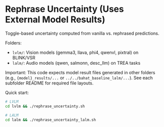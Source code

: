 # Rephrase Uncertainty (Uses External Model Results)

Toggle-based uncertainty computed from vanilla vs. rephrased predictions.

Folders:
- `lvlm/`: Vision models (gemma3, llava, phi4, qwenvl, pixtral) on BLINK/VSR
- `lalm/`: Audio models (qwen, salmonn, desc_llm) on TREA tasks

Important: This code expects model result files generated in other folders (e.g., `{model}_results/...` or `../../bahat_baseline_lalm/...`). See each subfolder README for required file layouts.

Quick start:
```bash
# LVLM
cd lvlm && ./rephrase_uncertainty.sh

# LALM
cd lalm && ./rephrase_uncertainty_lalm.sh
```
